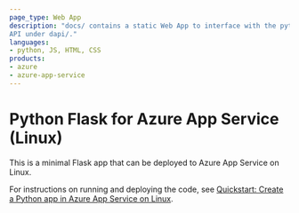```yaml
---
page_type: Web App
description: "docs/ contains a static Web App to interface with the python/Flask
API under dapi/."
languages:
- python, JS, HTML, CSS
products:
- azure
- azure-app-service
---
```


# Python Flask for Azure App Service (Linux)

This is a minimal Flask app that can be deployed to Azure App Service on Linux.

For instructions on running and deploying the code, see [Quickstart: Create a Python app in Azure App Service on Linux](https://docs.microsoft.com/azure/app-service/quickstart-python).
